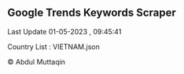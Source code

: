 

## Google Trends Keywords Scraper 
 
Last Update 01-05-2023 , 09:45:41

Country List :
VIETNAM.json



© Abdul Muttaqin 
